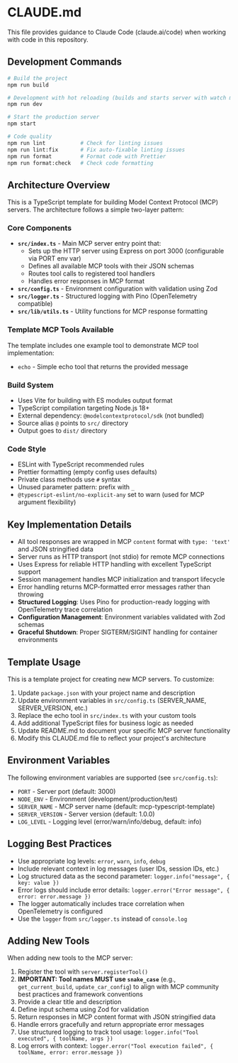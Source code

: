 # CLAUDE.md

This file provides guidance to Claude Code (claude.ai/code) when working with code in this repository.

## Development Commands

```bash
# Build the project
npm run build

# Development with hot reloading (builds and starts server with watch mode)
npm run dev

# Start the production server
npm start

# Code quality
npm run lint           # Check for linting issues
npm run lint:fix       # Fix auto-fixable linting issues
npm run format         # Format code with Prettier
npm run format:check   # Check code formatting
```

## Architecture Overview

This is a TypeScript template for building Model Context Protocol (MCP) servers. The architecture follows a simple two-layer pattern:

### Core Components

- **`src/index.ts`** - Main MCP server entry point that:
  - Sets up the HTTP server using Express on port 3000 (configurable via PORT env var)
  - Defines all available MCP tools with their JSON schemas
  - Routes tool calls to registered tool handlers
  - Handles error responses in MCP format
- **`src/config.ts`** - Environment configuration with validation using Zod
- **`src/logger.ts`** - Structured logging with Pino (OpenTelemetry compatible)
- **`src/lib/utils.ts`** - Utility functions for MCP response formatting

### Template MCP Tools Available

The template includes one example tool to demonstrate MCP tool implementation:
- `echo` - Simple echo tool that returns the provided message

### Build System

- Uses Vite for building with ES modules output format
- TypeScript compilation targeting Node.js 18+ 
- External dependency: `@modelcontextprotocol/sdk` (not bundled)
- Source alias `@` points to `src/` directory
- Output goes to `dist/` directory

### Code Style

- ESLint with TypeScript recommended rules
- Prettier formatting (empty config uses defaults)
- Private class methods use `#` syntax
- Unused parameter pattern: prefix with `_`
- `@typescript-eslint/no-explicit-any` set to warn (used for MCP argument flexibility)

## Key Implementation Details

- All tool responses are wrapped in MCP `content` format with `type: 'text'` and JSON stringified data
- Server runs as HTTP transport (not stdio) for remote MCP connections
- Uses Express for reliable HTTP handling with excellent TypeScript support
- Session management handles MCP initialization and transport lifecycle
- Error handling returns MCP-formatted error messages rather than throwing
- **Structured Logging**: Uses Pino for production-ready logging with OpenTelemetry trace correlation
- **Configuration Management**: Environment variables validated with Zod schemas
- **Graceful Shutdown**: Proper SIGTERM/SIGINT handling for container environments

## Template Usage

This is a template project for creating new MCP servers. To customize:

1. Update `package.json` with your project name and description
2. Update environment variables in `src/config.ts` (SERVER_NAME, SERVER_VERSION, etc.)
3. Replace the echo tool in `src/index.ts` with your custom tools
4. Add additional TypeScript files for business logic as needed
5. Update README.md to document your specific MCP server functionality
6. Modify this CLAUDE.md file to reflect your project's architecture

## Environment Variables

The following environment variables are supported (see `src/config.ts`):

- `PORT` - Server port (default: 3000)
- `NODE_ENV` - Environment (development/production/test)
- `SERVER_NAME` - MCP server name (default: mcp-typescript-template)
- `SERVER_VERSION` - Server version (default: 1.0.0)
- `LOG_LEVEL` - Logging level (error/warn/info/debug, default: info)

## Logging Best Practices

- Use appropriate log levels: `error`, `warn`, `info`, `debug`
- Include relevant context in log messages (user IDs, session IDs, etc.)
- Log structured data as the second parameter: `logger.info("message", { key: value })`
- Error logs should include error details: `logger.error("Error message", { error: error.message })`
- The logger automatically includes trace correlation when OpenTelemetry is configured
- Use the `logger` from `src/logger.ts` instead of `console.log`

## Adding New Tools

When adding new tools to the MCP server:

1. Register the tool with `server.registerTool()`
2. **IMPORTANT: Tool names MUST use `snake_case`** (e.g., `get_current_build`, `update_car_config`) to align with MCP community best practices and framework conventions
3. Provide a clear title and description
4. Define input schema using Zod for validation
5. Return responses in MCP content format with JSON stringified data
6. Handle errors gracefully and return appropriate error messages
7. Use structured logging to track tool usage: `logger.info("Tool executed", { toolName, args })`
8. Log errors with context: `logger.error("Tool execution failed", { toolName, error: error.message })`